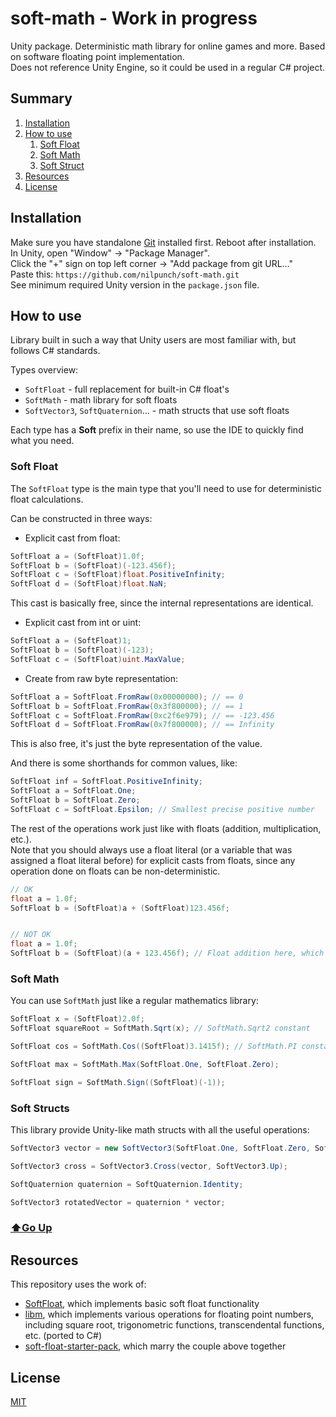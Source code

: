 # soft-math - Work in progress

Unity package. Deterministic math library for online games and more. Based on software floating point implementation.  
Does not reference Unity Engine, so it could be used in a regular C# project.

## Summary

1. [Installation](#installation)
2. [How to use](#how-to-use)
   1. [Soft Float](#soft-float)
   2. [Soft Math](#soft-math)
   3. [Soft Struct](#soft-structs)
3. [Resources](#resources)
4. [License](#license)

## Installation

Make sure you have standalone [Git](https://git-scm.com/downloads) installed first. Reboot after installation.  
In Unity, open "Window" -> "Package Manager".  
Click the "+" sign on top left corner -> "Add package from git URL..."  
Paste this: `https://github.com/nilpunch/soft-math.git`  
See minimum required Unity version in the `package.json` file.

## How to use

Library built in such a way that Unity users are most familiar with, but follows C# standards.

Types overview:
- `SoftFloat` - full replacement for built-in C# float's
- `SoftMath` - math library for soft floats
- `SoftVector3`, `SoftQuaternion`... - math structs that use soft floats

Each type has a **Soft** prefix in their name, so use the IDE to quickly find what you need.

### Soft Float

The `SoftFloat` type is the main type that you'll need to use for deterministic float calculations.

Can be constructed in three ways:
- Explicit cast from float:
```csharp
SoftFloat a = (SoftFloat)1.0f;
SoftFloat b = (SoftFloat)(-123.456f);
SoftFloat c = (SoftFloat)float.PositiveInfinity;
SoftFloat d = (SoftFloat)float.NaN;
```
This cast is basically free, since the internal representations are identical.

- Explicit cast from int or uint:
```csharp
SoftFloat a = (SoftFloat)1;
SoftFloat b = (SoftFloat)(-123);
SoftFloat c = (SoftFloat)uint.MaxValue;
```

- Create from raw byte representation:
```csharp
SoftFloat a = SoftFloat.FromRaw(0x00000000); // == 0
SoftFloat b = SoftFloat.FromRaw(0x3f800000); // == 1
SoftFloat c = SoftFloat.FromRaw(0xc2f6e979); // == -123.456
SoftFloat d = SoftFloat.FromRaw(0x7f800000); // == Infinity
```
This is also free, it's just the byte representation of the value.

And there is some shorthands for common values, like:
```csharp
SoftFloat inf = SoftFloat.PositiveInfinity;
SoftFloat a = SoftFloat.One;
SoftFloat b = SoftFloat.Zero;
SoftFloat c = SoftFloat.Epsilon; // Smallest precise positive number
```

The rest of the operations work just like with floats (addition, multiplication, etc.).  
Note that you should always use a float literal (or a variable that was assigned a float literal before) for explicit casts from floats, since any operation done on floats can be non-deterministic.
```csharp
// OK
float a = 1.0f;
SoftFloat b = (SoftFloat)a + (SoftFloat)123.456f;


// NOT OK
float a = 1.0f;
SoftFloat b = (SoftFloat)(a + 123.456f); // Float addition here, which may be non-deterministic
```

### Soft Math

You can use `SoftMath` just like a regular mathematics library:
```csharp
SoftFloat x = (SoftFloat)2.0f;
SoftFloat squareRoot = SoftMath.Sqrt(x); // SoftMath.Sqrt2 constant

SoftFloat cos = SoftMath.Cos((SoftFloat)3.1415f); // SoftMath.PI constant

SoftFloat max = SoftMath.Max(SoftFloat.One, SoftFloat.Zero);

SoftFloat sign = SoftMath.Sign((SoftFloat)(-1));
```

### Soft Structs

This library provide Unity-like math structs with all the useful operations:
```csharp
SoftVector3 vector = new SoftVector3(SoftFloat.One, SoftFloat.Zero, SoftFloat.Zero);

SoftVector3 cross = SoftVector3.Cross(vector, SoftVector3.Up);

SoftQuaternion quaternion = SoftQuaternion.Identity;

SoftVector3 rotatedVector = quaternion * vector;
```

### [:arrow_up:Go Up](#summary)

## Resources

This repository uses the work of:
- [SoftFloat](https://github.com/CodesInChaos/SoftFloat), which implements basic soft float functionality
- [libm](https://github.com/rust-lang/libm), which implements various operations for floating point numbers, including square root, trigonometric functions, transcendental functions, etc. (ported to C#)
- [soft-float-starter-pack](https://github.com/Kimbatt/soft-float-starter-pack), which marry the couple above together

## License

[MIT](https://choosealicense.com/licenses/mit/)
